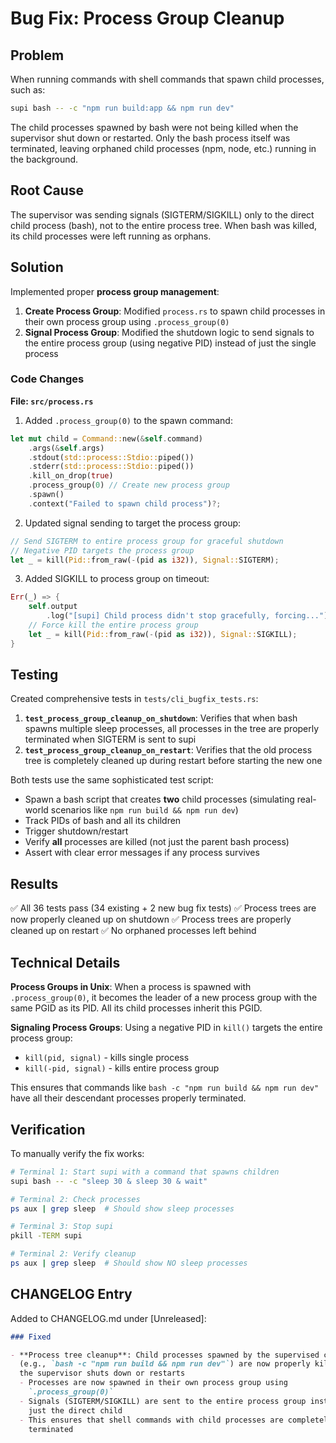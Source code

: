 # Bug Fix: Process Group Cleanup

## Problem

When running commands with shell commands that spawn child processes, such as:

```bash
supi bash -- -c "npm run build:app && npm run dev"
```

The child processes spawned by bash were not being killed when the supervisor
shut down or restarted. Only the bash process itself was terminated, leaving
orphaned child processes (npm, node, etc.) running in the background.

## Root Cause

The supervisor was sending signals (SIGTERM/SIGKILL) only to the direct child
process (bash), not to the entire process tree. When bash was killed, its child
processes were left running as orphans.

## Solution

Implemented proper **process group management**:

1. **Create Process Group**: Modified `process.rs` to spawn child processes in
   their own process group using `.process_group(0)`
2. **Signal Process Group**: Modified the shutdown logic to send signals to the
   entire process group (using negative PID) instead of just the single process

### Code Changes

**File: `src/process.rs`**

1. Added `.process_group(0)` to the spawn command:

```rust
let mut child = Command::new(&self.command)
    .args(&self.args)
    .stdout(std::process::Stdio::piped())
    .stderr(std::process::Stdio::piped())
    .kill_on_drop(true)
    .process_group(0) // Create new process group
    .spawn()
    .context("Failed to spawn child process")?;
```

2. Updated signal sending to target the process group:

```rust
// Send SIGTERM to entire process group for graceful shutdown
// Negative PID targets the process group
let _ = kill(Pid::from_raw(-(pid as i32)), Signal::SIGTERM);
```

3. Added SIGKILL to process group on timeout:

```rust
Err(_) => {
    self.output
        .log("[supi] Child process didn't stop gracefully, forcing...");
    // Force kill the entire process group
    let _ = kill(Pid::from_raw(-(pid as i32)), Signal::SIGKILL);
}
```

## Testing

Created comprehensive tests in `tests/cli_bugfix_tests.rs`:

1. **`test_process_group_cleanup_on_shutdown`**: Verifies that when bash spawns
   multiple sleep processes, all processes in the tree are properly terminated
   when SIGTERM is sent to supi
2. **`test_process_group_cleanup_on_restart`**: Verifies that the old process
   tree is completely cleaned up during restart before starting the new one

Both tests use the same sophisticated test script:

- Spawn a bash script that creates **two** child processes (simulating
  real-world scenarios like `npm run build && npm run dev`)
- Track PIDs of bash and all its children
- Trigger shutdown/restart
- Verify **all** processes are killed (not just the parent bash process)
- Assert with clear error messages if any process survives

## Results

✅ All 36 tests pass (34 existing + 2 new bug fix tests) ✅ Process trees are
now properly cleaned up on shutdown ✅ Process trees are properly cleaned up on
restart ✅ No orphaned processes left behind

## Technical Details

**Process Groups in Unix**: When a process is spawned with `.process_group(0)`,
it becomes the leader of a new process group with the same PGID as its PID. All
its child processes inherit this PGID.

**Signaling Process Groups**: Using a negative PID in `kill()` targets the
entire process group:

- `kill(pid, signal)` - kills single process
- `kill(-pid, signal)` - kills entire process group

This ensures that commands like `bash -c "npm run build && npm run dev"` have
all their descendant processes properly terminated.

## Verification

To manually verify the fix works:

```bash
# Terminal 1: Start supi with a command that spawns children
supi bash -- -c "sleep 30 & sleep 30 & wait"

# Terminal 2: Check processes
ps aux | grep sleep  # Should show sleep processes

# Terminal 3: Stop supi
pkill -TERM supi

# Terminal 2: Verify cleanup
ps aux | grep sleep  # Should show NO sleep processes
```

## CHANGELOG Entry

Added to CHANGELOG.md under [Unreleased]:

```markdown
### Fixed

- **Process tree cleanup**: Child processes spawned by the supervised command
  (e.g., `bash -c "npm run build && npm run dev"`) are now properly killed when
  the supervisor shuts down or restarts
  - Processes are now spawned in their own process group using
    `.process_group(0)`
  - Signals (SIGTERM/SIGKILL) are sent to the entire process group instead of
    just the direct child
  - This ensures that shell commands with child processes are completely
    terminated
```
